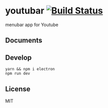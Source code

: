 # youtubar [![Build Status](https://travis-ci.org/airtoxin/youtubar.svg?branch=master)](https://travis-ci.org/airtoxin/youtubar)

menubar app for Youtube

## Documents

## Develop

```shell
yarn && npm i electron
npm run dev
```

## License

MIT
